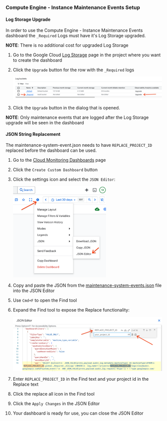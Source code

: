 
### Compute Engine - Instance Maintenance Events Setup

#### Log Storage Upgrade

In order to use the Compute Engine - Instance Maintenance Events dashboard the
`_Required` Logs must have it's Log Storage upgraded.

**NOTE**: There is no additional cost for upgraded Log Storage

1. Go to the Google Cloud
[Log Storage](http://console.cloud.google.com/logs/storage) page in the project
where you want to create the dashboard

2. Click the `Upgrade` button for the row with the `_Required` logs

      <img src="maintenance-system-events-log-bucket.png" alt="Log Storage Upgrade" width="700"/>

3. Click the `Upgrade` button in the dialog that is opened.

**NOTE**: Only maintenance events that are logged after the Log Storage upgrade
will be seen in the dashboard

#### JSON String Replacement

The maintenance-system-event.json needs to have `REPLACE_PROJECT_ID` replaced
before the dashboard can be used.

1. Go to the
[Cloud Monitoring Dashboards](http://console.cloud.google.com/monitoring/dashboards)
page

2. Click the `Create Custom Dashboard` button
3. Click the settings icon and select the `JSON Editor`:

      <img src="maintenance-system-events-json-editor.png" alt="JSON Editor" width="300"/>

4. Copy and paste the JSON from the
[maintenance-system-events.json](maintenance-system-events.json) file into the
JSON Editor
5. Use `Cmd+F` to open the Find tool
6. Expand the Find tool to expose the Replace functionality:

      <img src="maintenance-system-events-json-find.png" alt="JSON Find" width="500"/>

7. Enter `REPLACE_PROJECT_ID` in the Find text and your project id in the
Replace text
8. Click the replace all icon in the Find tool
9. Click the `Apply Changes` in the JSON Editor
10. Your dashboard is ready for use, you can close the JSON Editor
